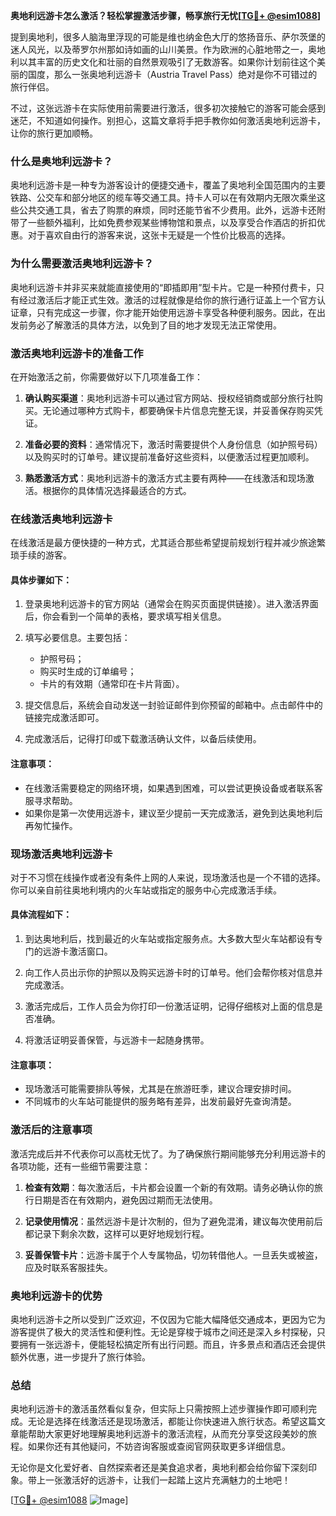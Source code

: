 **奥地利远游卡怎么激活？轻松掌握激活步骤，畅享旅行无忧[[TG💪+ @esim1088](https://t.me/s/esim1088)]**

提到奥地利，很多人脑海里浮现的可能是维也纳金色大厅的悠扬音乐、萨尔茨堡的迷人风光，以及蒂罗尔州那如诗如画的山川美景。作为欧洲的心脏地带之一，奥地利以其丰富的历史文化和壮丽的自然景观吸引了无数游客。如果你计划前往这个美丽的国度，那么一张奥地利远游卡（Austria Travel Pass）绝对是你不可错过的旅行伴侣。

不过，这张远游卡在实际使用前需要进行激活，很多初次接触它的游客可能会感到迷茫，不知道如何操作。别担心，这篇文章将手把手教你如何激活奥地利远游卡，让你的旅行更加顺畅。

### **什么是奥地利远游卡？**
奥地利远游卡是一种专为游客设计的便捷交通卡，覆盖了奥地利全国范围内的主要铁路、公交车和部分地区的缆车等交通工具。持卡人可以在有效期内无限次乘坐这些公共交通工具，省去了购票的麻烦，同时还能节省不少费用。此外，远游卡还附带了一些额外福利，比如免费参观某些博物馆和景点，以及享受合作酒店的折扣优惠。对于喜欢自由行的游客来说，这张卡无疑是一个性价比极高的选择。

### **为什么需要激活奥地利远游卡？**
奥地利远游卡并非买来就能直接使用的“即插即用”型卡片。它是一种预付费卡，只有经过激活后才能正式生效。激活的过程就像是给你的旅行通行证盖上一个官方认证章，只有完成这一步骤，你才能开始使用远游卡享受各种便利服务。因此，在出发前务必了解激活的具体方法，以免到了目的地才发现无法正常使用。

### **激活奥地利远游卡的准备工作**
在开始激活之前，你需要做好以下几项准备工作：

1. **确认购买渠道**：奥地利远游卡可以通过官方网站、授权经销商或部分旅行社购买。无论通过哪种方式购卡，都要确保卡片信息完整无误，并妥善保存购买凭证。
   
2. **准备必要的资料**：通常情况下，激活时需要提供个人身份信息（如护照号码）以及购买时的订单号。建议提前准备好这些资料，以便激活过程更加顺利。

3. **熟悉激活方式**：奥地利远游卡的激活方式主要有两种——在线激活和现场激活。根据你的具体情况选择最适合的方式。

### **在线激活奥地利远游卡**
在线激活是最方便快捷的一种方式，尤其适合那些希望提前规划行程并减少旅途繁琐手续的游客。

#### **具体步骤如下：**
1. 登录奥地利远游卡的官方网站（通常会在购买页面提供链接）。进入激活界面后，你会看到一个简单的表格，要求填写相关信息。

2. 填写必要信息。主要包括：
   - 护照号码；
   - 购买时生成的订单编号；
   - 卡片的有效期（通常印在卡片背面）。

3. 提交信息后，系统会自动发送一封验证邮件到你预留的邮箱中。点击邮件中的链接完成激活即可。

4. 完成激活后，记得打印或下载激活确认文件，以备后续使用。

#### **注意事项：**
- 在线激活需要稳定的网络环境，如果遇到困难，可以尝试更换设备或者联系客服寻求帮助。
- 如果你是第一次使用远游卡，建议至少提前一天完成激活，避免到达奥地利后再匆忙操作。

### **现场激活奥地利远游卡**
对于不习惯在线操作或者没有条件上网的人来说，现场激活也是一个不错的选择。你可以亲自前往奥地利境内的火车站或指定的服务中心完成激活手续。

#### **具体流程如下：**
1. 到达奥地利后，找到最近的火车站或指定服务点。大多数大型火车站都设有专门的远游卡激活窗口。

2. 向工作人员出示你的护照以及购买远游卡时的订单号。他们会帮你核对信息并完成激活。

3. 激活完成后，工作人员会为你打印一份激活证明，记得仔细核对上面的信息是否准确。

4. 将激活证明妥善保管，与远游卡一起随身携带。

#### **注意事项：**
- 现场激活可能需要排队等候，尤其是在旅游旺季，建议合理安排时间。
- 不同城市的火车站可能提供的服务略有差异，出发前最好先查询清楚。

### **激活后的注意事项**
激活完成后并不代表你可以高枕无忧了。为了确保旅行期间能够充分利用远游卡的各项功能，还有一些细节需要注意：

1. **检查有效期**：每次激活后，卡片都会设置一个新的有效期。请务必确认你的旅行日期是否在有效期内，避免因过期而无法使用。

2. **记录使用情况**：虽然远游卡是计次制的，但为了避免混淆，建议每次使用前后都记录下剩余次数，这样可以更好地规划行程。

3. **妥善保管卡片**：远游卡属于个人专属物品，切勿转借他人。一旦丢失或被盗，应及时联系客服挂失。

### **奥地利远游卡的优势**
奥地利远游卡之所以受到广泛欢迎，不仅因为它能大幅降低交通成本，更因为它为游客提供了极大的灵活性和便利性。无论是穿梭于城市之间还是深入乡村探秘，只要拥有一张远游卡，便能轻松搞定所有出行问题。而且，许多景点和酒店还会提供额外优惠，进一步提升了旅行体验。

### **总结**
奥地利远游卡的激活虽然看似复杂，但实际上只需按照上述步骤操作即可顺利完成。无论是选择在线激活还是现场激活，都能让你快速进入旅行状态。希望这篇文章能帮助大家更好地理解奥地利远游卡的激活流程，从而充分享受这段美妙的旅程。如果你还有其他疑问，不妨咨询客服或查阅官网获取更多详细信息。

无论你是文化爱好者、自然探索者还是美食追求者，奥地利都会给你留下深刻印象。带上一张激活好的远游卡，让我们一起踏上这片充满魅力的土地吧！

[[TG💪+ @esim1088](https://t.me/s/esim1088) ![Image](https://i.postimg.cc/4NQfJmqS/Snipaste-2025-05-13-00-14-12.png)]